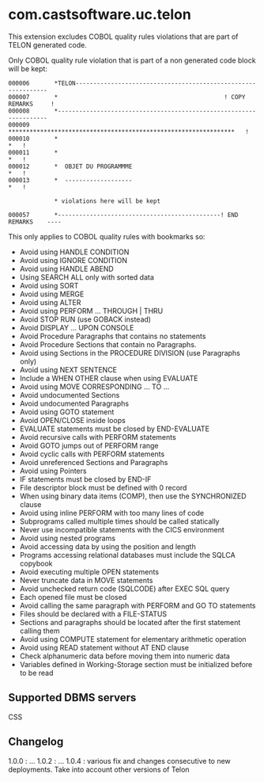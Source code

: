 # com.castsoftware.uc.telon

This extension excludes COBOL quality rules violations that are part of TELON generated code.

Only COBOL quality rule violation that is part of a non generated code block will be kept:

	000006       *TELON--------------------------------------------------------------
	000007       *                                               ! COPY REMARKS     !
	000008       *-------------------------------------------------------------------
	000009       ****************************************************************   !
	000010       *                                                              *   !
	000011       *                                                              *   !
	000012       *  OBJET DU PROGRAMMME                                         *   !
	000013       *  -------------------                                         *   !
	
	             * violations here will be kept
	
	000057       *----------------------------------------------! END REMARKS    ----


This only applies to COBOL quality rules with bookmarks so:

* Avoid using HANDLE CONDITION
* Avoid using IGNORE CONDITION
* Avoid using HANDLE ABEND
* Using SEARCH ALL only with sorted data
* Avoid using SORT
* Avoid using MERGE
* Avoid using ALTER
* Avoid using PERFORM ... THROUGH | THRU
* Avoid STOP RUN (use GOBACK instead)
* Avoid DISPLAY ... UPON CONSOLE
* Avoid Procedure Paragraphs that contains no statements
* Avoid Procedure Sections that contain no Paragraphs.
* Avoid using Sections in the PROCEDURE DIVISION (use Paragraphs only)
* Avoid using NEXT SENTENCE
* Include a WHEN OTHER clause when using EVALUATE
* Avoid using MOVE CORRESPONDING ... TO ...
* Avoid undocumented Sections
* Avoid undocumented Paragraphs
* Avoid using GOTO statement
* Avoid OPEN/CLOSE inside loops
* EVALUATE statements must be closed by END-EVALUATE
* Avoid recursive calls with PERFORM statements
* Avoid GOTO jumps out of PERFORM range
* Avoid cyclic calls with PERFORM statements
* Avoid unreferenced Sections and Paragraphs
* Avoid using Pointers
* IF statements must be closed by END-IF
* File descriptor block must be defined with 0 record
* When using binary data items (COMP), then use the SYNCHRONIZED clause
* Avoid using inline PERFORM with too many lines of code
* Subprograms called multiple times should be called statically
* Never use incompatible statements with the CICS environment
* Avoid using nested programs
* Avoid accessing data by using the position and length
* Programs accessing relational databases must include the SQLCA copybook
* Avoid executing multiple OPEN statements
* Never truncate data in MOVE statements
* Avoid unchecked return code (SQLCODE) after EXEC SQL query
* Each opened file must be closed
* Avoid calling the same paragraph with PERFORM and GO TO statements
* Files should be declared with a FILE-STATUS
* Sections and paragraphs should be located after the first statement calling them
* Avoid using COMPUTE statement for elementary arithmetic operation
* Avoid using READ statement without AT END clause
* Check alphanumeric data before moving them into numeric data
* Variables defined in Working-Storage section must be initialized before to be read


## Supported DBMS servers
CSS

## Changelog

1.0.0 : ...
1.0.2 : ... 
1.0.4 : various fix and changes consecutive to new deployments. Take into account other versions of Telon 

